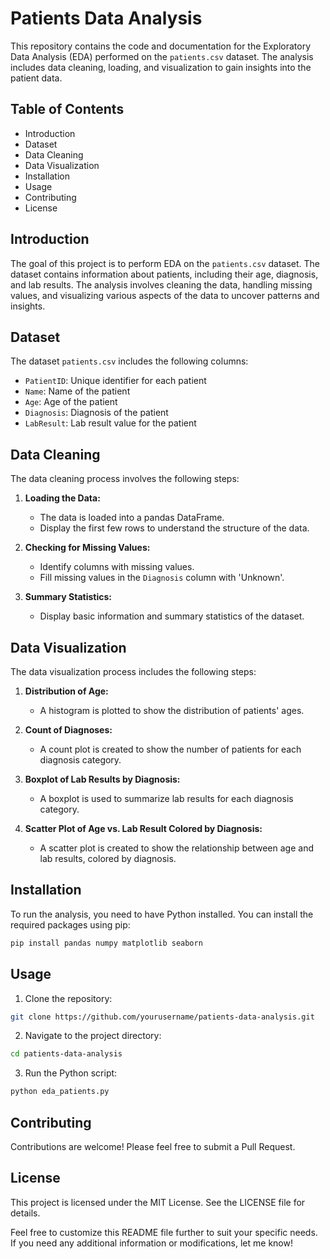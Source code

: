 
# Patients Data Analysis

This repository contains the code and documentation for the Exploratory Data Analysis (EDA) performed on the `patients.csv` dataset. The analysis includes data cleaning, loading, and visualization to gain insights into the patient data.

## Table of Contents

- Introduction
- Dataset
- Data Cleaning
- Data Visualization
- Installation
- Usage
- Contributing
- License


## Introduction

The goal of this project is to perform EDA on the `patients.csv` dataset. The dataset contains information about patients, including their age, diagnosis, and lab results. The analysis involves cleaning the data, handling missing values, and visualizing various aspects of the data to uncover patterns and insights.

## Dataset

The dataset `patients.csv` includes the following columns:

- `PatientID`: Unique identifier for each patient
- `Name`: Name of the patient
- `Age`: Age of the patient
- `Diagnosis`: Diagnosis of the patient
- `LabResult`: Lab result value for the patient

## Data Cleaning

The data cleaning process involves the following steps:

1. **Loading the Data:**
   - The data is loaded into a pandas DataFrame.
   - Display the first few rows to understand the structure of the data.

2. **Checking for Missing Values:**
   - Identify columns with missing values.
   - Fill missing values in the `Diagnosis` column with 'Unknown'.

3. **Summary Statistics:**
   - Display basic information and summary statistics of the dataset.

## Data Visualization

The data visualization process includes the following steps:

1. **Distribution of Age:**
   - A histogram is plotted to show the distribution of patients' ages.

2. **Count of Diagnoses:**
   - A count plot is created to show the number of patients for each diagnosis category.

3. **Boxplot of Lab Results by Diagnosis:**
   - A boxplot is used to summarize lab results for each diagnosis category.

4. **Scatter Plot of Age vs. Lab Result Colored by Diagnosis:**
   - A scatter plot is created to show the relationship between age and lab results, colored by diagnosis.

## Installation

To run the analysis, you need to have Python installed. You can install the required packages using pip:

```bash
pip install pandas numpy matplotlib seaborn
```

## Usage

1. Clone the repository:
```bash
git clone https://github.com/yourusername/patients-data-analysis.git
```

2. Navigate to the project directory:
```bash
cd patients-data-analysis
```

3. Run the Python script:
```bash
python eda_patients.py
```

## Contributing

Contributions are welcome! Please feel free to submit a Pull Request.

## License

This project is licensed under the MIT License. See the LICENSE file for details.


Feel free to customize this README file further to suit your specific needs. If you need any additional information or modifications, let me know!
